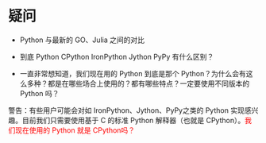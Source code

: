 # 疑问


- Python 与最新的 GO、Julia 之间的对比



- 到底 Python CPython IronPython Jython PyPy 有什么区别？
- 一直非常想知道，我们现在用的 Python 到底是那个 Python？为什么会有这么多种？都是在哪些场合上使用的？都有哪些特点？一定要使用不同版本的 Python 吗？

警告：有些用户可能会对如 IronPython、Jython、PyPy之类的 Python 实现感兴趣。目前我们只需要使用基于 C 的标准 Python 解释器（也就是 CPython）。<font color=red>我们现在使用的 Python 就是 CPython吗？</font>